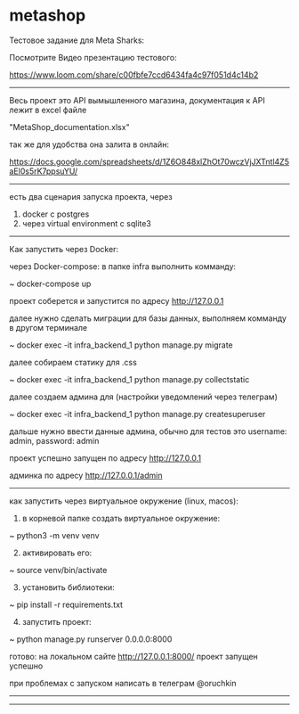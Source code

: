 # metashop

Тестовое задание для Meta Sharks:

Посмотрите Видео презентацию тестового:

https://www.loom.com/share/c00fbfe7ccd6434fa4c97f051d4c14b2

---

Весь проект это API вымышленного магазина, документация к API лежит в excel файле

"MetaShop_documentation.xlsx"

так же для удобства она залита в онлайн:

https://docs.google.com/spreadsheets/d/1Z6O848xlZhOt70wczVjJXTntl4Z5aEl0s5rK7ppsuYU/

---

есть два сценария запуска проекта, через

1) docker с postgres
2) через virtual environment с sqlite3

---

Как запустить через Docker:

через Docker-compose: в папке infra выполнить комманду:

~ docker-compose up

проект соберется и запустится по адресу http://127.0.0.1

далее нужно сделать миграции для базы данных, выполняем комманду в другом терминале

~ docker exec -it infra_backend_1 python manage.py migrate

далее собираем статику для .css

~ docker exec -it infra_backend_1 python manage.py collectstatic

далее создаем админа для (настройки уведомлений через телеграм)

~ docker exec -it infra_backend_1 python manage.py createsuperuser

дальше нужно ввести данные админа, обычно для тестов это username: admin, password: admin

проект успешно запущен по адресу http://127.0.0.1

админка по адресу http://127.0.0.1/admin

---

как запустить через виртуальное окружение (linux, macos):

1) в корневой папке создать виртуальное окружение:

~ python3 -m venv venv

2) активировать его:

~ source venv/bin/activate

3) установить библиотеки:

~ pip install -r requirements.txt

4) запустить проект:

~ python manage.py runserver 0.0.0.0:8000

готово:
на локальном сайте http://127.0.0.1:8000/ проект запущен успешно

при проблемах с запуском написать в телеграм @oruchkin

---


---
